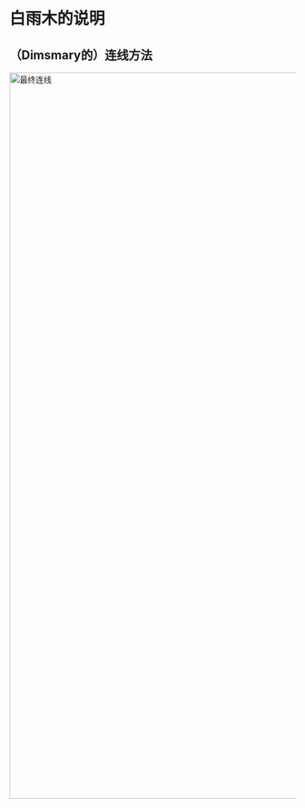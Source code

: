 # 白雨木的说明

## （Dimsmary的）连线方法
<img width="1280" alt="最终连线" src="https://user-images.githubusercontent.com/99241417/224895516-26b9c73b-98a9-41c5-9b44-f29df56273f6.png">
